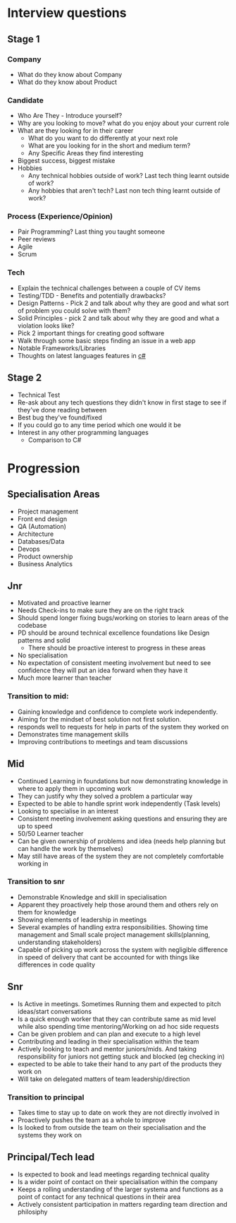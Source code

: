 # Interview questions

## Stage 1
### Company
- What do they know about Company
- What do they know about Product

### Candidate
- Who Are They - Introduce yourself?
- Why are you looking to move? what do you enjoy about your current role
- What are they looking for in their career 
  - What do you want to do differently at your next role
  - What are you looking for in the short and medium term? 
  - Any Specific Areas they find interesting
- Biggest success, biggest mistake
- Hobbies 
  - Any technical hobbies outside of work? Last tech thing learnt outside of work?
  - Any hobbies that aren't tech? Last non tech thing learnt outside of work?

### Process (Experience/Opinion)
- Pair Programming? Last thing you taught someone
- Peer reviews
- Agile
- Scrum

### Tech
- Explain the technical challenges between a couple of CV items
- Testing/TDD - Benefits and potentially drawbacks?
- Design Patterns - Pick 2 and talk about why they are good and what sort of problem you could solve with them?
- Solid Principles - pick 2 and talk about why they are good and what a violation looks like?
- Pick 2 important things for creating good software
- Walk through some basic steps finding an issue in a web app
- Notable Frameworks/Libraries
- Thoughts on latest languages features in [c#](https://learn.microsoft.com/en-us/dotnet/csharp/whats-new/csharp-version-history)

## Stage 2
- Technical Test
- Re-ask about any tech questions they didn't know in first stage to see if they've done reading between
- Best bug they've found/fixed
- If you could go to any time period which one would it be
- Interest in any other programming languages
  - Comparison to C#


# Progression

## Specialisation Areas
- Project management
- Front end design
- QA (Automation)
- Architecture
- Databases/Data
- Devops
- Product ownership
- Business Analytics

## Jnr
- Motivated and proactive learner
- Needs Check-ins to make sure they are on the right track
- Should spend longer fixing bugs/working on stories to learn areas of the codebase
- PD should be around technical excellence foundations like Design patterns and solid
  - There should be proactive interest to progress in these areas
- No specialisation
- No expectation of consistent meeting involvement but need to see confidence they will put an idea forward when they have it
- Much more learner than teacher

### Transition to mid: 
- Gaining knowledge and confidence to complete work independently. 
- Aiming for the mindset of best solution not first solution.
- responds well to requests for help in parts of the system they worked on
- Demonstrates time management skills 
- Improving contributions to meetings and team discussions

## Mid
- Continued Learning in foundations but now demonstrating knowledge in where to apply them in upcoming work
- They can justify why they solved a problem a particular way
- Expected to be able to handle sprint work independently (Task levels)
- Looking to specialise in an interest
- Consistent meeting involvement asking questions and ensuring they are up to speed
- 50/50 Learner teacher
- Can be given ownership of problems and idea (needs help planning but can handle the work by themselves)
- May still have areas of the system they are not completely comfortable working in

### Transition to snr
- Demonstrable Knowledge and skill in specialisation
- Apparent they proactively help those around them and others rely on them for knowledge
- Showing elements of leadership in meetings 
- Several examples of handling extra responsibilities. Showing time management and Small scale project management skills(planning, understanding stakeholders)
- Capable of picking up work across the system with negligible difference in speed of delivery that cant be accounted for with things like differences in code quality

## Snr
- Is Active in meetings. Sometimes Running them and expected to pitch ideas/start conversations
- Is a quick enough worker that they can contribute same as mid level while also spending time mentoring/Working on ad hoc side requests
- Can be given problem and can plan and execute to a high level
- Contributing and leading in their specialisation within the team
- Actively looking to teach and mentor juniors/mids. And taking responsibility for juniors not getting stuck and blocked (eg checking in)
- expected to be able to take their hand to any part of the products they work on
- Will take on delegated matters of team leadership/direction

### Transition to principal
- Takes time to stay up to date on work they are not directly involved in
- Proactively pushes the team as a whole to improve
- Is looked to from outside the team on their specialisation and the systems they work on

## Principal/Tech lead
- Is expected to book and lead meetings regarding technical quality
- Is a wider point of contact on their specialisation within the company
- Keeps a rolling understanding of the larger systema and functions as a point of contact for any technical questions in their area
- Actively consistent participation in matters regarding team direction and philosiphy
